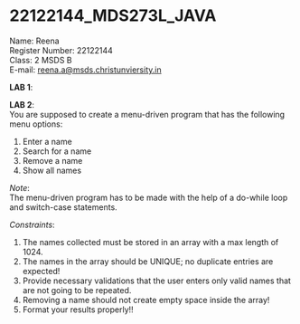 # 22122144_MDS273L_JAVA
Name: Reena  
Register Number: 22122144  
Class: 2 MSDS B  
E-mail: reena.a@msds.christunviersity.in  

**LAB 1**:

**LAB 2**:  
You are supposed to create a menu-driven program that has the following menu options:  
1. Enter a name  
2. Search for a name  
3. Remove a name  
4. Show all names  

*Note*:  
The menu-driven program has to be made with the help of a do-while loop and switch-case statements.  

*Constraints*:    
1. The names collected must be stored in an array with a max length of 1024.  
2. The names in the array should be UNIQUE; no duplicate entries are expected!  
3. Provide necessary validations that the user enters only valid names that are not going to be repeated.  
4. Removing a name should not create empty space inside the array!  
5. Format your results properly!!  
